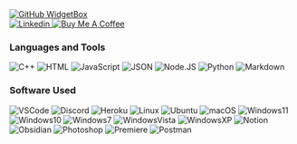 <!--![logo](bannerss.png)-->
  <a href="https://github.com/daniiii5">
   <img src="https://github-widgetbox.vercel.app/api/profile?username=daniiii5&data=followers,repositories,stars,commits&theme=dark" alt="GitHub WidgetBox">
  </a>
  <br>
  <a href="https://www.linkedin.com/in/qdd5/">
   <img src="https://ziadoua.github.io/m3-Markdown-Badges/badges/LinkedIn/linkedin2.svg" alt="Linkedin">
  </a>
  <a href="https://buymeacoffee.com/qdd5">
   <img src="https://ziadoua.github.io/m3-Markdown-Badges/badges/BuyMeACoffee/buymeacoffee2.svg" alt="Buy Me A Coffee">
  </a>
<!--[![Typing SVG](https://readme-typing-svg.herokuapp.com?-->

### Languages and Tools
![C++](https://ziadoua.github.io/m3-Markdown-Badges/badges/C++/c++2.svg)
![HTML](https://ziadoua.github.io/m3-Markdown-Badges/badges/HTML/html2.svg)
![JavaScript](https://ziadoua.github.io/m3-Markdown-Badges/badges/Javascript/javascript2.svg)
![JSON](https://ziadoua.github.io/m3-Markdown-Badges/badges/JSON/json2.svg)
![Node.JS](https://ziadoua.github.io/m3-Markdown-Badges/badges/NodeJS/nodejs2.svg)
![Python](https://ziadoua.github.io/m3-Markdown-Badges/badges/Python/python2.svg)
![Markdown](https://ziadoua.github.io/m3-Markdown-Badges/badges/Markdown/markdown2.svg)
<!--### Developer's Quote
![](https://quotes-github-readme.vercel.app/api?type=vertical&theme=dark&titlecolor=56BBB3&textcolor=56BBB3&bg&color=0d1117)
-->
### Software Used
![VSCode](https://ziadoua.github.io/m3-Markdown-Badges/badges/VisualStudioCode/visualstudiocode2.svg)
![Discord](https://ziadoua.github.io/m3-Markdown-Badges/badges/Discord/discord2.svg)
![Heroku](https://ziadoua.github.io/m3-Markdown-Badges/badges/Heroku/heroku2.svg)
![Linux](https://ziadoua.github.io/m3-Markdown-Badges/badges/Linux/linux2.svg)
![Ubuntu](https://ziadoua.github.io/m3-Markdown-Badges/badges/Ubuntu/ubuntu2.svg)
![macOS](https://ziadoua.github.io/m3-Markdown-Badges/badges/macOS/macos2.svg)
![Windows11](https://ziadoua.github.io/m3-Markdown-Badges/badges/Windows11/windows112.svg)
![Windows10](https://ziadoua.github.io/m3-Markdown-Badges/badges/Windows10/windows102.svg)
![Windows7](https://ziadoua.github.io/m3-Markdown-Badges/badges/Windows7/windows72.svg)
![WindowsVista](https://ziadoua.github.io/m3-Markdown-Badges/badges/WindowsVista/windowsvista2.svg)
![WindowsXP](https://ziadoua.github.io/m3-Markdown-Badges/badges/WindowsXP/windowsxp2.svg)
![Notion](https://ziadoua.github.io/m3-Markdown-Badges/badges/Notion/notion2.svg)
![Obsidian](https://ziadoua.github.io/m3-Markdown-Badges/badges/Obsidian/obsidian2.svg)
![Photoshop](https://ziadoua.github.io/m3-Markdown-Badges/badges/Photoshop/photoshop2.svg)
![Premiere](https://ziadoua.github.io/m3-Markdown-Badges/badges/Premiere/premiere2.svg)
![Postman](https://ziadoua.github.io/m3-Markdown-Badges/badges/Postman/postman2.svg)
